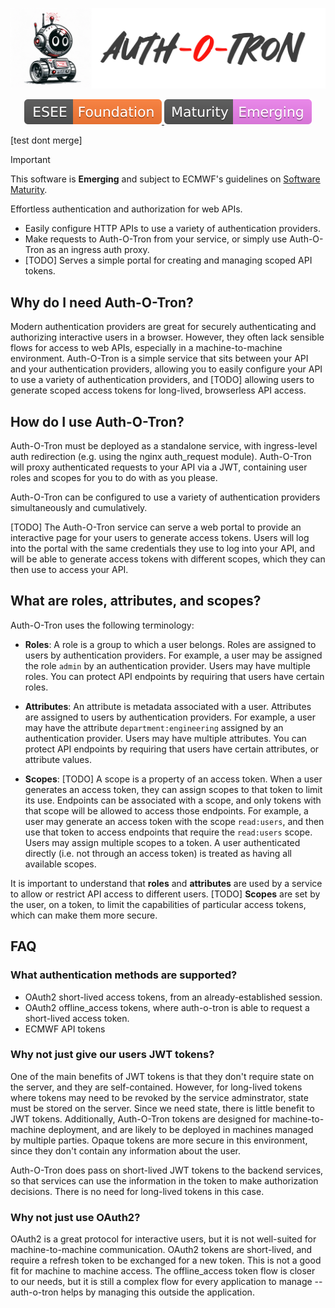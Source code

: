 ![auth-o-tron logo](docs/logo.png)

<div align="center">
  <a href="https://github.com/ecmwf/codex/raw/refs/heads/main/ESEE">
    <img src="https://github.com/ecmwf/codex/raw/refs/heads/main/ESEE/foundation_badge.svg" alt="Static Badge">
  </a>
  <a href="https://github.com/ecmwf/codex/raw/refs/heads/main/Project%20Maturity">
    <img src="https://github.com/ecmwf/codex/raw/refs/heads/main/Project%20Maturity/emerging_badge.svg" alt="Static Badge">
  </a>
</div>

[test dont merge]

> [!IMPORTANT]  
> This software is **Emerging** and subject to ECMWF's guidelines on [Software Maturity](https://github.com/ecmwf/codex/raw/refs/heads/main/Project%20Maturity).

Effortless authentication and authorization for web APIs.

* Easily configure HTTP APIs to use a variety of authentication providers.
* Make requests to Auth-O-Tron from your service, or simply use Auth-O-Tron as an ingress auth proxy.
* [TODO] Serves a simple portal for creating and managing scoped API tokens.


## Why do I need Auth-O-Tron?

Modern authentication providers are great for securely authenticating and authorizing interactive users in a browser. However, they often lack sensible flows for access to web APIs, especially in a machine-to-machine environment. Auth-O-Tron is a simple service that sits between your API and your authentication providers, allowing you to easily configure your API to use a variety of authentication providers, and [TODO] allowing users to generate scoped access tokens for long-lived, browserless API access.


## How do I use Auth-O-Tron?

Auth-O-Tron must be deployed as a standalone service, with ingress-level auth redirection (e.g. using the nginx auth_request module). Auth-O-Tron will proxy authenticated requests to your API via a JWT, containing user roles and scopes for you to do with as you please.

Auth-O-Tron can be configured to use a variety of authentication providers simultaneously and cumulatively. 

[TODO] The Auth-O-Tron service can serve a web portal to provide an interactive page for your users to generate access tokens. Users will log into the portal with the same credentials they use to log into your API, and will be able to generate access tokens with different scopes, which they can then use to access your API.


## What are roles, attributes, and scopes?

Auth-O-Tron uses the following terminology:

* **Roles**: A role is a group to which a user belongs. Roles are assigned to users by authentication providers. For example, a user may be assigned the role `admin` by an authentication provider. Users may have multiple roles. You can protect API endpoints by requiring that users have certain roles.

* **Attributes**: An attribute is metadata associated with a user. Attributes are assigned to users by authentication providers. For example, a user may have the attribute `department:engineering` assigned by an authentication provider. Users may have multiple attributes. You can protect API endpoints by requiring that users have certain attributes, or attribute values.

* **Scopes**: [TODO] A scope is a property of an access token. When a user generates an access token, they can assign scopes to that token to limit its use. Endpoints can be associated with a scope, and only tokens with that scope will be allowed to access those endpoints. For example, a user may generate an access token with the scope `read:users`, and then use that token to access endpoints that require the `read:users` scope. Users may assign multiple scopes to a token. A user authenticated directly (i.e. not through an access token) is treated as having all available scopes.

It is important to understand that **roles** and **attributes** are used by a service to allow or restrict API access to different users. [TODO] **Scopes** are set by the user, on a token, to limit the capabilities of particular access tokens, which can make them more secure.

## FAQ

### What authentication methods are supported?

* OAuth2 short-lived access tokens, from an already-established session.
* OAuth2 offline_access tokens, where auth-o-tron is able to request a short-lived access token.
* ECMWF API tokens

### Why not just give our users JWT tokens?

One of the main benefits of JWT tokens is that they don't require state on the server, and they are self-contained. However, for long-lived tokens where tokens may need to be revoked by the service adminstrator, state must be stored on the server. Since we need state, there is little benefit to JWT tokens. Additionally, Auth-O-Tron tokens are designed for machine-to-machine deployment, and are likely to be deployed in machines managed by multiple parties. Opaque tokens are more secure in this environment, since they don't contain any information about the user.

Auth-O-Tron does pass on short-lived JWT tokens to the backend services, so that services can use the information in the token to make authorization decisions. There is no need for long-lived tokens in this case.

### Why not just use OAuth2?

OAuth2 is a great protocol for interactive users, but it is not well-suited for machine-to-machine communication. OAuth2 tokens are short-lived, and require a refresh token to be exchanged for a new token. This is not a good fit for machine to machine access. The offline_access token flow is closer to our needs, but it is still a complex flow for every application to manage -- auth-o-tron helps by managing this outside the application.



